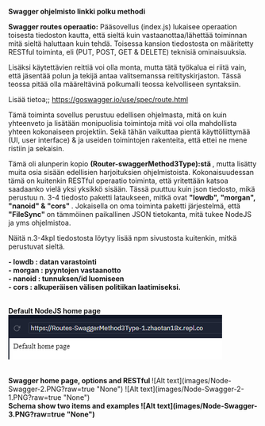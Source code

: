 <b> Swagger ohjelmisto linkki polku methodi</b>

<b>Swagger routes operaatio:</b>
Pääsovellus (index.js) lukaisee operaation toisesta tiedoston kautta, että sieltä kuin vastaanottaa/lähettää toiminnan mitä sieltä haluttaan kuin tehdä. Toisessa kansion tiedostosta on määritetty RESTful toiminta, eli (PUT, POST, GET & DELETE) teknisiä ominaisuuksia. 

Lisäksi käytettävien reittiä voi olla monta, mutta tätä työkalua ei riitä vain, että jäsentää polun ja tekijä antaa valitsemanssa reitityskirjaston. Tässä teossa pitää olla määreltävinä polkumalli teossa kelvolliseen syntaksiin.

Lisää tietoa;; https://goswagger.io/use/spec/route.html

Tämä toiminta sovellus perustuu edellisen ohjelmasta, mitä on kuin yhteenveto ja lisätään monipuolisia toimintoja mitä voi olla mahdollista yhteen kokonaiseen projektiin. Sekä tähän vaikuttaa pientä käyttöliittymää (UI, user interface) & ja useiden toimintojen rakenteita, että ettei ne mene ristiin ja sekaisin.


Tämä oli alunperin kopio <b> (Router-swaggerMethod3Type):stä </b>, mutta lisätty muita osia sisään edellisien harjoituksien ohjelmistoista. Kokonaisuudessan tämä on kuitenkin RESTful operaatio toiminta, että yritettään katsoa saadaanko vielä yksi yksikkö sisään. Tässä puuttuu kuin json tiedosto, mikä perustuu n. 3-4 tiedosto paketti lataukseen, mitkä ovat <b> "lowdb", "morgan", "nanoid" & "cors" </b>. Jokaisella on oma toiminta paketti järjestelmä, että <b> "FileSync" </b> on tämmöinen paikallinen JSON tietokanta, mitä tukee NodeJS ja yms ohjelmistoa.

Näitä n.3-4kpl tiedostosta löytyy lisää npm sivustosta kuitenkin, mitkä perustuvat sieltä.

<b> 
- lowdb : datan varastointi <br>
- morgan : pyyntojen vastaanotto <br>
- nanoid : tunnuksen/id luomiseen <br>
- cors : alkuperäisen välisen politiikan laatimiseksi. <br>
</b> <br>


<b>Default NodeJS home page</b><br>
![Alt text](images/Node-Swagger-1.PNG?raw=true "None")


<br>
<b>Swagger home page, options and RESTful </b>
![Alt text](images/Node-Swagger-2.PNG?raw=true "None")
![Alt text](images/Node-Swagger-2-1.PNG?raw=true "None")


<br>
<b>Schema show two items and examples <b/>
![Alt text](images/Node-Swagger-3.PNG?raw=true "None")